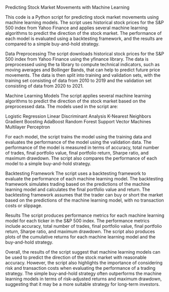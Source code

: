 Predicting Stock Market Movements with Machine Learning

This code is a Python script for predicting stock market movements using machine learning models. The script uses historical stock prices for the S&P 500 index from Yahoo Finance and applies several machine learning algorithms to predict the direction of the stock market. The performance of each model is evaluated using a backtesting framework, and the results are compared to a simple buy-and-hold strategy.

Data Preprocessing
The script downloads historical stock prices for the S&P 500 index from Yahoo Finance using the yfinance library. The data is preprocessed using the ta library to compute technical indicators, such as moving averages and Bollinger Bands, that can help to predict future price movements. The data is then split into training and validation sets, with the training set consisting of data from 2010 to 2019 and the validation set consisting of data from 2020 to 2021.

Machine Learning Models
The script applies several machine learning algorithms to predict the direction of the stock market based on the preprocessed data. The models used in the script are:

  Logistic Regression
  Linear Discriminant Analysis
  K-Nearest Neighbors
  Gradient Boosting
  AdaBoost
  Random Forest
  Support Vector Machines
  Multilayer Perceptron

For each model, the script trains the model using the training data and evaluates the performance of the model using the validation data. The performance of the model is measured in terms of accuracy, total number of trades, final portfolio value, final portfolio return, Sharpe ratio, and maximum drawdown. The script also compares the performance of each model to a simple buy-and-hold strategy.

Backtesting Framework
The script uses a backtesting framework to evaluate the performance of each machine learning model. The backtesting framework simulates trading based on the predictions of the machine learning model and calculates the final portfolio value and return. The backtesting framework assumes that the trader can buy or short the market based on the predictions of the machine learning model, with no transaction costs or slippage.

Results
The script produces performance metrics for each machine learning model for each ticker in the S&P 500 index. The performance metrics include accuracy, total number of trades, final portfolio value, final portfolio return, Sharpe ratio, and maximum drawdown. The script also produces plots of the cumulative returns for each machine learning model and the buy-and-hold strategy.

Overall, the results of the script suggest that machine learning models can be used to predict the direction of the stock market with reasonable accuracy. However, the script also highlights the importance of considering risk and transaction costs when evaluating the performance of a trading strategy. The simple buy-and-hold strategy often outperforms the machine learning models in terms of risk-adjusted returns and maximum drawdown, suggesting that it may be a more suitable strategy for long-term investors.

